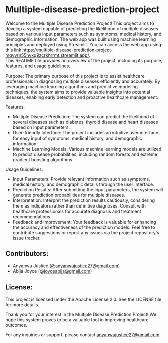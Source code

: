 # Multiple-disease-prediction-project

Welcome to the Multiple Disease Prediction Project! This project aims to develop a system capable of predicting the likelihood of multiple diseases based on various input parameters such as symptoms, medical history, and demographic information. The web app was built using machine learning principles and deployed using Streamlit. You can access the web app using this link https://multiple-disease-prediction-project-mqvyrn55nvkq9zcrkhrrmt.streamlit.app/. <br>
This README file provides an overview of the project, including its purpose, features, and usage guidelines.

Purpose:
The primary purpose of this project is to assist healthcare professionals in diagnosing multiple diseases efficiently and accurately. By leveraging machine learning algorithms and predictive modeling techniques, the system aims to provide valuable insights into potential diseases, enabling early detection and proactive healthcare management.

Features:
- Multiple Disease Prediction: The system can predict the likelihood of several diseases such as diabetes, thyroid disease and heart diseases based on input parameters.
-  User-friendly Interface: The project includes an intuitive user interface for easy input of symptoms, medical history, and demographic information.
- Machine Learning Models:  Various machine learning models are utilized to predict disease probabilities, including random forests and extreme gradient boosting algorithms.

Usage Guidelines:
-  Input Parameters: Provide relevant information such as symptoms, medical history, and demographic details through the user interface.
-  Prediction Results:  After submitting the input parameters, the system will generate prediction probabilities for multiple diseases.
- Interpretation:  Interpret the prediction results cautiously, considering them as indicators rather than definitive diagnoses. Consult with healthcare professionals for accurate diagnosis and treatment recommendations.
-  Feedback and Improvement:  Your feedback is valuable for enhancing the accuracy and effectiveness of the prediction models. Feel free to contribute suggestions or report any issues via the project repository's issue tracker.

## Contributors:
- Anyanwu Justice (@anyanwujustice27@gmail.com)
- Abija Joyce (@joyceabija@gmail.com)

## License:
This project is licensed under the Apache License 2.0. See the LICENSE file for more details.

Thank you for your interest in the Multiple Disease Prediction Project! We hope this system proves to be a valuable tool in improving healthcare outcomes.

For any inquiries or support, please contact anyanwujustice27@gmail.com

